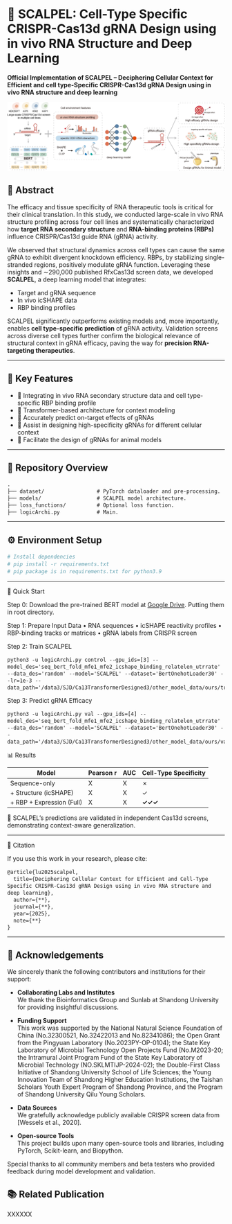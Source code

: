 # 🧬 SCALPEL: Cell-Type Specific CRISPR-Cas13d gRNA Design using in vivo RNA Structure and Deep Learning

**Official Implementation of SCALPEL – Deciphering Cellular Context for Efficient and cell type-Specific CRISPR-Cas13d gRNA Design using in vivo RNA structure and deep learning**

![SCALPEL Architecture](Figs/model.png)

## 📖 Abstract
The efficacy and tissue specificity of RNA therapeutic tools is critical for their clinical translation. In this study, we conducted large-scale in vivo RNA structure profiling across four cell lines and systematically characterized how **target RNA secondary structure** and **RNA-binding proteins (RBPs)** influence CRISPR/Cas13d guide RNA (gRNA) activity.

We observed that structural dynamics across cell types can cause the same gRNA to exhibit divergent knockdown efficiency. RBPs, by stabilizing single-stranded regions, positively modulate gRNA function. Leveraging these insights and ∼290,000 published RfxCas13d screen data, we developed **SCALPEL**, a deep learning model that integrates:

- Target and gRNA sequence
- In vivo icSHAPE data
- RBP binding profiles

SCALPEL significantly outperforms existing models and, more importantly, enables **cell type-specific prediction** of gRNA activity. Validation screens across diverse cell types further confirm the biological relevance of structural context in gRNA efficacy, paving the way for **precision RNA-targeting therapeutics**.

---

## 🧠 Key Features


- 🧬 Integrating in vivo RNA secondary structure data and cell type-specific RBP binding profile
- 🧠 Transformer-based architecture for context modeling
- 🔁 Accurately predict on-target effects of gRNAs
- 🎯 Assist in designing high-specificity gRNAs for different cellular context
- 🔬 Facilitate the design of gRNAs for animal models



---

## 📁 Repository Overview
```
.
├── dataset/                 # PyTorch dataloader and pre-processing.
├── models/                  # SCALPEL model architecture.
├── loss_functions/          # Optional loss function.
├── logicArchi.py            # Main.
```
---

## ⚙️ Environment Setup

```bash
# Install dependencies
# pip install -r requirements.txt
# pip package is in requirements.txt for python3.9
```

---

🚀 Quick Start

Step 0: Download the pre-trained BERT model at <a href="https://drive.google.com/drive/folders/1UfnmEOYFOm4fY8975KfVqlVn0kRP59fo?usp=drive_link" target="_blank" rel="noopener noreferrer">Google Drive</a>. Putting them in root directory.

Step 1: Prepare Input Data
	•	RNA sequences
	•	icSHAPE reactivity profiles
	•	RBP-binding tracks or matrices
	•	gRNA labels from CRISPR screen


Step 2: Train SCALPEL
```
python3 -u logicArchi.py control --gpu_ids=[3] --model_des='seq_bert_fold_mfe1_mfe2_icshape_binding_relatelen_utrrate' --data_des='random' --model='SCALPEL' --dataset='BertOnehotLoader30' --lr=1e-3 --data_path='/data3/SJD/Ca13TransformerDesigned3/other_model_data/ours/train_random.csv'
```
Step 3: Predict gRNA Efficacy
```
python3 -u logicArchi.py val --gpu_ids=[4] --model_des='seq_bert_fold_mfe1_mfe2_icshape_binding_relatelen_utrrate' --data_des='random' --model='SCALPEL' --dataset='BertOnehotLoader30' --data_path='/data3/SJD/Ca13TransformerDesigned3/other_model_data/ours/val_random.csv'
```

📊 Results

| Model                     | Pearson r | AUC | Cell-Type Specificity |
|---------------------------|-----------|----------------|------------------------|
| Sequence-only             | X      | X           | ✗                      |
| + Structure (icSHAPE)     | X      | X           | ✓                      |
| + RBP + Expression (Full) | X  | X       | **✓✓✓**                |

🧪 SCALPEL’s predictions are validated in independent Cas13d screens, demonstrating context-aware generalization.


---
🧾 Citation

If you use this work in your research, please cite:
```
@article{lu2025scalpel,
  title={Deciphering Cellular Context for Efficient and Cell-Type Specific CRISPR-Cas13d gRNA Design using in vivo RNA structure and deep learning},
  author={**},
  journal={**},
  year={2025},
  note={**}
}
```




---

## 🙏 Acknowledgements

We sincerely thank the following contributors and institutions for their support:

- **Collaborating Labs and Institutes**  
  We thank the Bioinformatics Group and Sunlab at Shandong University for providing insightful discussions.

- **Funding Support**  
  This work was supported by the National Natural Science Foundation of China (No.32300521, No.32422013 and No.82341086); the Open Grant from the Pingyuan Laboratory (No.2023PY-OP-0104); the State Key Laboratory of Microbial Technology Open Projects Fund (No.M2023-20; the Intramural Joint Program Fund of the State Key Laboratory of Microbial Technology (NO.SKLMTIJP-2024-02); the Double-First Class Initiative of Shandong University School of Life Sciences; the Young Innovation Team of Shandong Higher Education Institutions, the Taishan Scholars Youth Expert Program of Shandong Province, and the Program of Shandong University Qilu Young Scholars.

- **Data Sources**  
  We gratefully acknowledge publicly available CRISPR screen data from [Wessels et al., 2020].

- **Open-source Tools**  
  This project builds upon many open-source tools and libraries, including PyTorch, Scikit-learn, and Biopython.

Special thanks to all community members and beta testers who provided feedback during model development and validation.

## 📚 Related Publication

XXXXXX